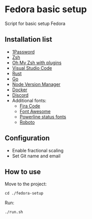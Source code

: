 # Fedora basic setup

Script for basic setup Fedora

## Installation list

- [1Password](https://1password.com/)
- [Zsh](https://ohmyz.sh/)
- [Oh My Zsh with plugins](https://ohmyz.sh/)
- [Visual Studio Code](https://code.visualstudio.com/)
- [Rust](https://www.rust-lang.org/)
- [Go](https://golang.org/)
- [Node Version Manager](https://github.com/nvm-sh/nvm)
- [Docker](https://docs.docker.com/engine/install/fedora/)
- [Discord](https://discord.com/)
- Additional fonts:
  - [Fira Code](https://fonts.google.com/specimen/Fira+Code)
  - [Font Awesome](https://fontawesome.com/)
  - [Powerline status fonts](https://github.com/powerline/powerline)
  - [Roboto](https://fonts.google.com/specimen/Roboto)

## Configuration

- Enable fractional scaling
- Set Git name and email

## How to use

Move to the project:

```cd ./fedora-setup```

Run:

```./run.sh```
